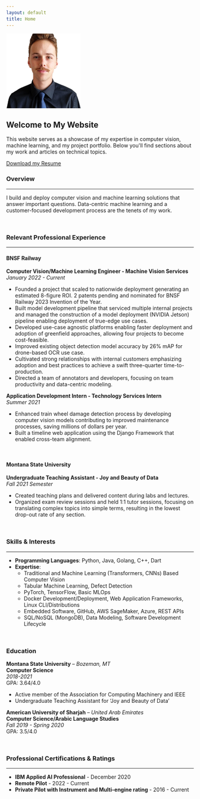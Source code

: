 ```yaml
---
layout: default
title: Home
---
```


<!-- ![My Image](assets/profile.jpeg)  -->
<img src="assets/profile.jpeg" alt="My Image" style="width:200px;"/>

## Welcome to My Website

This website serves as a showcase of my expertise in computer vision, machine learning, and my project portfolio. Below you'll find sections about my work and articles on technical topics.

[Download my Resume](assets/KruseResume2024Q3.pdf)


### Overview
---
I build and deploy computer vision and machine learning solutions that answer important questions. Data-centric machine learning and a customer-focused development process are the tenets of my work.
<p>&nbsp;</p>


### Relevant Professional Experience
---
#### **BNSF Railway**  
**Computer Vision/Machine Learning Engineer - Machine Vision Services**  
*January 2022 - Current*

- Founded a project that scaled to nationwide deployment generating an estimated 8-figure ROI. 2 patents pending and nominated for BNSF Railway 2023 Invention of the Year.
- Built model development pipeline that serviced multiple internal projects and managed the construction of a model deployment (NVIDIA Jetson) pipeline enabling deployment of true-edge use cases.
- Developed use-case agnostic platforms enabling faster deployment and adoption of greenfield approaches, allowing four projects to become cost-feasible.
- Improved existing object detection model accuracy by 26% mAP for drone-based OCR use case.
- Cultivated strong relationships with internal customers emphasizing adoption and best practices to achieve a swift three-quarter time-to-production.
- Directed a team of annotators and developers, focusing on team productivity and data-centric modeling.

**Application Development Intern - Technology Services Intern**  
*Summer 2021*

- Enhanced train wheel damage detection process by developing computer vision models contributing to improved maintenance processes, saving millions of dollars per year.
- Built a timeline web application using the Django Framework that enabled cross-team alignment.
<p>&nbsp;</p>


#### **Montana State University**  
**Undergraduate Teaching Assistant - Joy and Beauty of Data**  
*Fall 2021 Semester*

- Created teaching plans and delivered content during labs and lectures.
- Organized exam review sessions and held 1:1 tutor sessions, focusing on translating complex topics into simple terms, resulting in the lowest drop-out rate of any section.

<p>&nbsp;</p>


### Skills & Interests
---
- **Programming Languages**: Python, Java, Golang, C++, Dart
- **Expertise**: 
  - Traditional and Machine Learning (Transformers, CNNs) Based Computer Vision
  - Tabular Machine Learning, Defect Detection
  - PyTorch, TensorFlow, Basic MLOps
  - Docker Development/Deployment, Web Application Frameworks, Linux CLI/Distributions
  - Embedded Software, GitHub, AWS SageMaker, Azure, REST APIs
  - SQL/NoSQL (MongoDB), Data Modeling, Software Development Lifecycle

<p>&nbsp;</p>


### Education

**Montana State University** – *Bozeman, MT*  
**Computer Science**  
*2018-2021*  
GPA: 3.64/4.0  
- Active member of the Association for Computing Machinery and IEEE
- Undergraduate Teaching Assistant for ‘Joy and Beauty of Data’

**American University of Sharjah** – *United Arab Emirates*  
**Computer Science/Arabic Language Studies**  
*Fall 2019 - Spring 2020*  
GPA: 3.5/4.0

<p>&nbsp;</p>

### Professional Certifications & Ratings
---
- **IBM Applied AI Professional** - December 2020
- **Remote Pilot** - 2022 - Current
- **Private Pilot with Instrument and Multi-engine rating** - 2016 - Current
